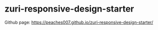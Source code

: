 # zuri-responsive-design-starter
Github page: https://peaches007.github.io/zuri-responsive-design-starter/
